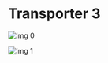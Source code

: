 # Transporter 3

![img 0](https://i.imgur.com/Tvoy8BV.jpg)

![img 1](https://i.imgur.com/Og22RxH.jpg)

